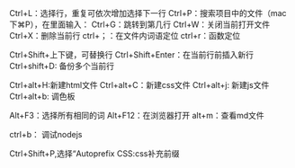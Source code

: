 


Ctrl+L：选择行，重复可依次增加选择下一行
Ctrl+P：搜索项目中的文件（mac下⌘P），在里面输入：
Ctrl+G：跳转到第几行
Ctrl+W：关闭当前打开文件
Ctrl+X：删除当前行
ctrl+；：在文件内词语定位
ctrl+r：函数定位

Ctrl+Shift+上下键，可替换行
Ctrl+Shift+Enter：在当前行前插入新行
Ctrl+shift+D: 备份多个当前行

Ctrl+alt+H:新建html文件
Ctrl+alt+C：新建css文件
Ctrl+alt+j: 新建js文件
Ctrl+alt+b: 调色板

Alt+F3：选择所有相同的词
Alt+F12：在浏览器打开
alt+m：查看md文件

ctrl+b： 调试nodejs

Ctrl+Shift+P,选择“Autoprefix CSS:css补充前缀